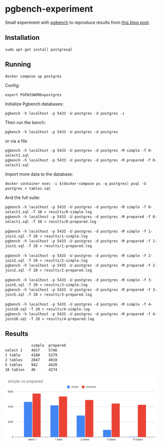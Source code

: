 # pgbench-experiment

Small experiment with [pgbench](https://www.postgresql.org/docs/current/pgbench.html) to reproduce results from [this blog post](https://www.roji.org/prepared-statements-in-npgsql-3-2).

## Installation

```
sudo apt-get install postgresql
```

## Running

```
docker compose up postgres
```

Config:
```
export PGPASSWORD=postgres
```

Initialize Pgbench databases:

```
pgbench -h localhost -p 5433 -U postgres -d postgres -i
```

Then run the bench:

```
pgbench -h localhost -p 5433 -U postgres -d postgres
```

or via a file

```
pgbench -h localhost -p 5433 -U postgres -d postgres -M simple -f 0-select1.sql
pgbench -h localhost -p 5433 -U postgres -d postgres -M prepared -f 0-select1.sql
```

Import more data to the database:

```
docker container exec -i $(docker-compose ps -q postgres) psql -U postgres < tables.sql
```

And the full suite:
```
pgbench -h localhost -p 5433 -U postgres -d postgres -M simple -f 0-select1.sql -T 20 > results/0-simple.log
pgbench -h localhost -p 5433 -U postgres -d postgres -M prepared -f 0-select1.sql -T 20 > results/0-prepared.log

pgbench -h localhost -p 5433 -U postgres -d postgres -M simple -f 1-join1.sql -T 20 > results/1-simple.log
pgbench -h localhost -p 5433 -U postgres -d postgres -M prepared -f 1-join1.sql -T 20 > results/1-prepared.log

pgbench -h localhost -p 5433 -U postgres -d postgres -M simple -f 2-join2.sql -T 20 > results/2-simple.log
pgbench -h localhost -p 5433 -U postgres -d postgres -M prepared -f 2-join2.sql -T 20 > results/2-prepared.log

pgbench -h localhost -p 5433 -U postgres -d postgres -M simple -f 3-join5.sql -T 20 > results/3-simple.log
pgbench -h localhost -p 5433 -U postgres -d postgres -M prepared -f 3-join5.sql -T 20 > results/3-prepared.log

pgbench -h localhost -p 5433 -U postgres -d postgres -M simple -f 4-join10.sql -T 20 > results/4-simple.log
pgbench -h localhost -p 5433 -U postgres -d postgres -M prepared -f 4-join10.sql -T 20 > results/4-prepared.log
```

## Results

``````
	        simple	prepared
select 1	4657	5746
1 table	    4180	5379
2 tables	2847	4910
5 tables	942	    4420
10 tables	46	    4274
``````

![simple vs. pepared](compare.png)
